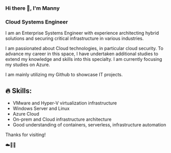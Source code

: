 ### Hi there 👋, I'm Manny
### Cloud Systems Engineer
I am an Enterprise Systems Engineer with experience architecting hybrid solutions and securing critical infrastructure in various industries.

I am passionated about Cloud technologies, in particular cloud security. To advance my career in this space, I have undertaken additional studies to extend my knowledge and skills into this specialty. I am currently focusing my studies on Azure.

I am mainly utilizing my Github to showcase IT projects.

## :fire: Skills:
- VMware and Hyper-V virtualization infrastructure
- Windows Server and Linux 
- Azure Cloud
- On-prem and Cloud infrastructure architecture
- Good understanding of containers, serverless, infrastructure automation

Thanks for visiting!

☁️🤙💪

<!--
**mamendi/mamendi** is a ✨ _special_ ✨ repository because its `README.md` (this file) appears on your GitHub profile.

Here are some ideas to get you started:

- 🔭 I’m currently working on ...
- 🌱 I’m currently learning ...
- 👯 I’m looking to collaborate on ...
- 🤔 I’m looking for help with ...
- 💬 Ask me about ...
- 📫 How to reach me: ...
- 😄 Pronouns: ...
- ⚡ Fun fact: ...
-->
